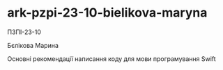 # ark-pzpi-23-10-bielikova-maryna

ПЗПІ-23-10

Бєлікова Марина

Основні рекомендації написання коду для мови програмування Swift
